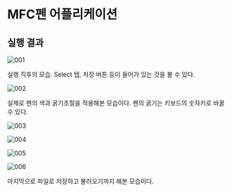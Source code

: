 # MFC펜 어플리케이션

## 실행 결과
![001](https://github.com/CommercialCrew/PenForExam/assets/101386134/5af90013-d0ad-44fb-80b7-3baa251f5323)


실행 직후의 모습. Select 탭, 저장 버튼 등이 들어가 있는 것을 볼 수 있다.

![002](https://github.com/CommercialCrew/PenForExam/assets/101386134/dbb9def1-124f-4be9-b7d7-d21012ada1db)


실제로 펜의 색과 굵기조절을 적용해본 모습이다. 펜의 굵기는 키보드의 숫자키로 바꿀 수 있다.

![003](https://github.com/CommercialCrew/PenForExam/assets/101386134/7bbbbcb4-33fb-4439-b799-e30262a56a10)

![004](https://github.com/CommercialCrew/PenForExam/assets/101386134/5454f2e5-8a4b-4446-b9dd-dd6a23c52a4e)

![005](https://github.com/CommercialCrew/PenForExam/assets/101386134/d2c08bb3-adf4-44bc-bb22-74822c73cc59)

![006](https://github.com/CommercialCrew/PenForExam/assets/101386134/8df59e8b-0f06-47f9-9526-c635672448ed)

마지막으로 파일로 저장하고 불러오기까지 해본 모습이다.

